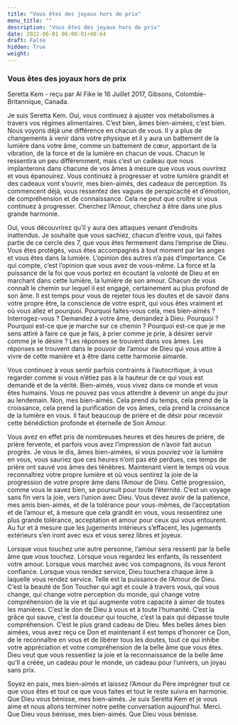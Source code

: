 ```yaml
---
title: "Vous êtes des joyaux hors de prix"
menu_title: ""
description: "Vous êtes des joyaux hors de prix"
date: 2022-06-01 06:00:01+00:64
draft: False
hidden: True
weight:
---
```

### Vous êtes des joyaux hors de prix

Seretta Kem - reçu par Al Fike le 16 Juillet 2017, Gibsons, Colombie-Britannique, Canada.

Je suis Seretta Kem. Oui, vous continuez à ajuster vos métabolismes à travers vos régimes alimentaires. C’est bien, âmes bien-aimées, c’est bien. Nous voyons déjà une différence en chacun de vous. Il y a plus de changements à venir dans votre physique et il y aura un battement de la lumière dans votre âme, comme un battement de cœur, apportant de la vibration, de la force et de la lumière en chacun de vous. Chacun le ressentira un peu différemment, mais c’est un cadeau que nous implanterons dans chacune de vos âmes à mesure que vous vous ouvrirez et vous épanouirez. Vous continuez à progresser et votre lumière grandit et des cadeaux vont s’ouvrir, mes bien-aimés, des cadeaux de perception. Ils commencent déjà, vous ressentez des vagues de perspicacité et d’émotion, de compréhension et de connaissance. Cela ne peut que croître si vous continuez à progresser. Cherchez l’Amour, cherchez à être dans une plus grande harmonie.

Oui, vous découvrirez qu’il y aura des attaques venant d’endroits inattendus. Je souhaite que vous sachiez, chacun d’entre vous, qui faites partie de ce cercle des 7, que vous êtes fermement dans l’emprise de Dieu. Vous êtes protégés, vous êtes accompagnés à tout moment par les anges et vous êtes dans la lumière. L’opinion des autres n’a pas d’importance. Ce qui compte, c’est l’opinion que vous avez de vous-même. La force et la puissance de la foi que vous portez en écoutant la volonté de Dieu et en marchant dans cette lumière, la lumière de son amour. Chacun de vous connaît le chemin sur lequel il est engagé, certainement au plus profond de son âme. Il est temps pour vous de rejeter tous les doutes et de savoir dans votre propre être, la conscience de votre esprit, qui vous êtes vraiment et où vous allez et pourquoi. Pourquoi faites-vous cela, mes bien-aimés ? Interrogez-vous ? Demandez à votre âme, demandez à Dieu. Pourquoi ? Pourquoi est-ce que je marche sur ce chemin ? Pourquoi est-ce que je me sens attiré à faire ce que je fais, à prier comme je prie, à désirer servir comme je le désire ? Les réponses se trouvent dans vos âmes. Les réponses se trouvent dans le pouvoir de l’amour de Dieu qui vous attire à vivre de cette manière et à être dans cette harmonie aimante.

Vous continuez à vous sentir parfois contraints à l’autocritique, à vous regarder comme si vous n’étiez pas à la hauteur de ce qui vous est demandé et de la vérité. Bien-aimés, vous vivez dans ce monde et vous êtes humains. Vous ne pouvez pas vous attendre à devenir un ange du jour au lendemain. Non, mes bien-aimés. Cela prend du temps, cela prend de la croissance, cela prend la purification de vos âmes, cela prend la croissance de la lumière en vous. Il faut beaucoup de prière et de désir pour recevoir cette bénédiction profonde et éternelle de Son Amour.

Vous avez en effet pris de nombreuses heures et des heures de prière, de prière fervente, et parfois vous avez l’impression de n’avoir fait aucun progrès. Je vous le dis, âmes bien-aimées, si vous pouviez voir la lumière en vous, vous sauriez que ces heures n’ont pas été perdues, ces temps de prière ont sauvé vos âmes des ténèbres. Maintenant vient le temps où vous reconnaîtrez votre propre lumière et où vous sentirez la joie de la progression de votre propre âme dans l’Amour de Dieu. Cette progression, comme vous le savez bien, se poursuit pour toute l’éternité. C’est un voyage sans fin vers la joie, vers l’union avec Dieu. Vous devez avoir de la patience, mes amis bien-aimés, et de la tolérance pour vous-mêmes, de l’acceptation et de l’amour et, à mesure que cela grandit en vous, vous ressentirez une plus grande tolérance, acceptation et amour pour ceux qui vous entourent. Au fur et à mesure que les jugements intérieurs s’effacent, les jugements extérieurs s’en iront avec eux et vous serez libres et joyeux.

Lorsque vous touchez une autre personne, l’amour sera ressenti par la belle âme que vous touchez. Lorsque vous regardez les enfants, ils ressentent votre amour. Lorsque vous marchez avec vos compagnons, ils vous feront confiance. Lorsque vous rendez service, Dieu touchera chaque âme à laquelle vous rendez service. Telle est la puissance de l’Amour de Dieu. C’est la beauté de Son Toucher qui agit et coule à travers vous, qui vous change, qui change votre perception du monde, qui change votre compréhension de la vie et qui augmente votre capacité à aimer de toutes les manières. C’est le don de Dieu à vous et à toute l’humanité. C’est la grâce qui sauve, c’est la douceur qui touche, c’est la paix qui dépasse toute compréhension. C’est le plus grand cadeau de Dieu. Mes belles âmes bien aimées, vous avez reçu ce Don et maintenant il est temps d’honorer ce Don, de le reconnaître en vous et de libérer tous les doutes, tout ce qui inhibe votre appréciation et votre compréhension de la belle âme que vous êtes. Dieu veut que vous ressentiez la joie et la reconnaissance de la belle âme qu’Il a créée, un cadeau pour le monde, un cadeau pour l’univers, un joyau sans prix.

Soyez en paix, mes bien-aimés et laissez l’Amour du Père imprégner tout ce que vous êtes et tout ce que vous faites et tout le reste suivra en harmonie. Que Dieu vous bénisse, mes bien-aimés. Je suis Seretta Kem et je vous aime et nous allons terminer notre petite conversation aujourd’hui. Merci. Que Dieu vous bénisse, mes bien-aimés. Que Dieu vous bénisse.
